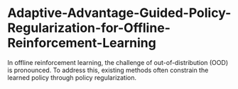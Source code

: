 # Adaptive-Advantage-Guided-Policy-Regularization-for-Offline-Reinforcement-Learning
In offline reinforcement learning, the challenge of out-of-distribution (OOD) is pronounced. To address this, existing methods often constrain the learned policy through policy regularization.
